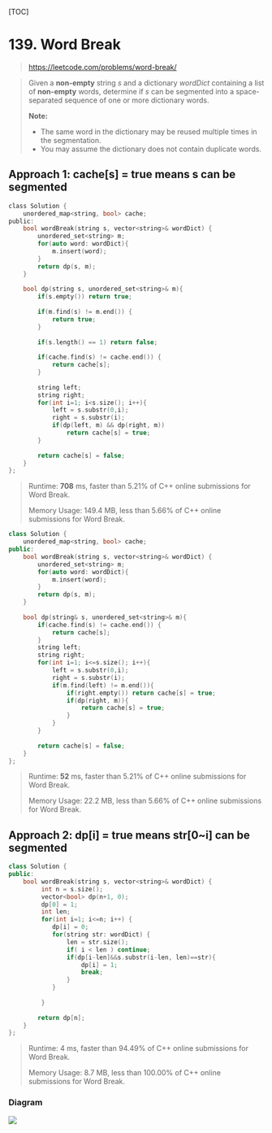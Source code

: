 [TOC]

# 139. Word Break

> https://leetcode.com/problems/word-break/

> Given a **non-empty** string *s* and a dictionary *wordDict* containing a list of **non-empty** words, determine if *s* can be segmented into a space-separated sequence of one or more dictionary words.
>
> **Note:**
>
> - The same word in the dictionary may be reused multiple times in the segmentation.
> - You may assume the dictionary does not contain duplicate words.

## Approach 1:  cache[s] = true means s can be segmented 

```c
class Solution {
    unordered_map<string, bool> cache;
public:
    bool wordBreak(string s, vector<string>& wordDict) {
        unordered_set<string> m;
        for(auto word: wordDict){
            m.insert(word);
        }        
        return dp(s, m);
    }
    
    bool dp(string s, unordered_set<string>& m){
        if(s.empty()) return true;
        
        if(m.find(s) != m.end()) {
            return true;
        }
        
        if(s.length() == 1) return false;
        
        if(cache.find(s) != cache.end()) {
            return cache[s];
        }
        
        string left;
        string right;
        for(int i=1; i<s.size(); i++){
            left = s.substr(0,i);
            right = s.substr(i);
            if(dp(left, m) && dp(right, m))
                return cache[s] = true;
        }
        
        return cache[s] = false;
    }   
};
```

> Runtime: **708** ms, faster than 5.21% of C++ online submissions for Word Break.
>
> Memory Usage: 149.4 MB, less than 5.66% of C++ online submissions for Word Break.

```c++
class Solution {
    unordered_map<string, bool> cache;
public:
    bool wordBreak(string s, vector<string>& wordDict) {
        unordered_set<string> m;
        for(auto word: wordDict){
            m.insert(word);
        }        
        return dp(s, m);
    }
    
    bool dp(string& s, unordered_set<string>& m){
        if(cache.find(s) != cache.end()) {
            return cache[s];
        } 
        string left;
        string right;
        for(int i=1; i<=s.size(); i++){
            left = s.substr(0,i);
            right = s.substr(i);
            if(m.find(left) != m.end()){
                if(right.empty()) return cache[s] = true;
                if(dp(right, m)){
                    return cache[s] = true;
                }
            }
        }
        
        return cache[s] = false;
    }   
};
```

> Runtime: **52** ms, faster than 5.21% of C++ online submissions for Word Break.
>
> Memory Usage: 22.2 MB, less than 5.66% of C++ online submissions for Word Break.

## Approach 2: dp[i] = true means str[0~i] can be segmented  

```c++
class Solution {
public:
    bool wordBreak(string s, vector<string>& wordDict) {
         int n = s.size();
         vector<bool> dp(n+1, 0);
         dp[0] = 1;
         int len;
         for(int i=1; i<=n; i++) {
            dp[i] = 0;
            for(string str: wordDict) {
                len = str.size();
                if( i < len ) continue;                            
                if(dp[i-len]&&s.substr(i-len, len)==str){                    
                    dp[i] = 1;
                    break;
                }
            }
             
         }
        
        return dp[n];
    } 
};
```

> Runtime: 4 ms, faster than 94.49% of C++ online submissions for Word Break.
>
> Memory Usage: 8.7 MB, less than 100.00% of C++ online submissions for Word Break.

### Diagram

![](C:\Workshop\git\Algorithm\leetcode\images\139.PNG)